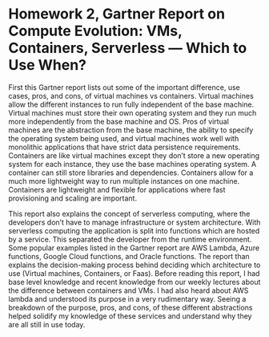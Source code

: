 # Homework 2, Gartner Report on Compute Evolution: VMs, Containers, Serverless — Which to Use When?

First this Gartner report lists out some of the important difference, use cases, pros, and cons, of 
virtual machines vs containers. Virtual machines allow the different instances to run fully independent 
of the base machine. Virtual machines must store their own operating system and they run much more independently 
from the base machine and OS. Pros of virtual machines are the abstraction from the base machine, the ability to 
specify the operating system being used, and virtual machines work well with monolithic applications that have strict 
data persistence requirements. Containers are like virtual machines except they don’t store a new operating system for 
each instance, they use the base machines operating system. A container can still store libraries and dependencies. 
Containers allow for a much more lightweight way to run multiple instances on one machine. Containers are lightweight 
and flexible for applications where fast provisioning and scaling are important. 
	
This report also explains the concept of serverless computing, where the developers don’t have to manage infrastructure or 
system architecture. With serverless computing the application is split into functions which are hosted by a service. This 
separated the developer from the runtime environment. Some popular examples listed in the Gartner report are AWS Lambda, Azure 
functions, Google Cloud functions, and Oracle functions. The report than explains the decision-making process behind deciding which 
architecture to use (Virtual machines, Containers, or Faas). Before reading this report, I had base level knowledge and recent knowledge 
from our weekly lectures about the difference between containers and VMs. I had also heard about AWS lambda and understood its purpose in 
a very rudimentary way. Seeing a breakdown of the purpose, pros, and cons, of these different abstractions helped solidify my knowledge of 
these services and understand why they are all still in use today. 

